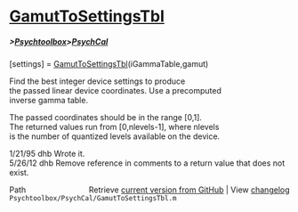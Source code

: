 # [GamutToSettingsTbl](GamutToSettingsTbl)
##### >[Psychtoolbox](Psychtoolbox)>[PsychCal](PsychCal)

[settings] = [GamutToSettingsTbl](GamutToSettingsTbl)(iGammaTable,gamut)  
  
Find the best integer device settings to produce  
the passed linear device coordinates. Use a precomputed  
inverse gamma table.  
  
The passed coordinates should be in the range [0,1].  
The returned values run from [0,nlevels-1], where nlevels  
is the number of quantized levels available on the device.  
  
1/21/95     dhb     Wrote it.  
5/26/12       dhb     Remove reference in comments to a return value that does not exist.  




<div class="code_header" style="text-align:right;">
  <span style="float:left;">Path&nbsp;&nbsp;</span> <span class="counter">Retrieve <a href=
  "https://raw.github.com/Psychtoolbox-3/Psychtoolbox-3/beta/Psychtoolbox/PsychCal/GamutToSettingsTbl.m">current version from GitHub</a> | View <a href=
  "https://github.com/Psychtoolbox-3/Psychtoolbox-3/commits/beta/Psychtoolbox/PsychCal/GamutToSettingsTbl.m">changelog</a></span>
</div>
<div class="code">
  <code>Psychtoolbox/PsychCal/GamutToSettingsTbl.m</code>
</div>

